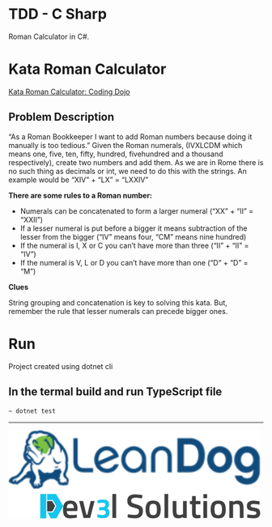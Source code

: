 # TDD - C Sharp

Roman Calculator in C#.


# Kata Roman Calculator

[Kata Roman Calculator: Coding Dojo](https://codingdojo.org/kata/RomanCalculator/)

## Problem Description

“As a Roman Bookkeeper I want to add Roman numbers because doing it manually is too tedious.” Given the Roman numerals, (IVXLCDM which means one, five, ten, fifty, hundred, fivehundred and a thousand respectively), create two numbers and add them. As we are in Rome there is no such thing as decimals or int, we need to do this with the strings. An example would be “XIV” + “LX” = “LXXIV”

**There are some rules to a Roman number:**

- Numerals can be concatenated to form a larger numeral (“XX” + “II” = “XXII”)
- If a lesser numeral is put before a bigger it means subtraction of the lesser from the bigger (“IV” means four, “CM” means nine hundred)
- If the numeral is I, X or C you can’t have more than three (“II” + “II” = “IV”)
- If the numeral is V, L or D you can’t have more than one (“D” + “D” = “M”)

**Clues**

String grouping and concatenation is key to solving this kata. But, remember the rule that lesser numerals can precede bigger ones.


# Run

Project created using dotnet cli

## In the termal build and run TypeScript file

```bash
~ dotnet test
```


---

![](/assets/dev3l-solutions-logo-lean-dog.png)
